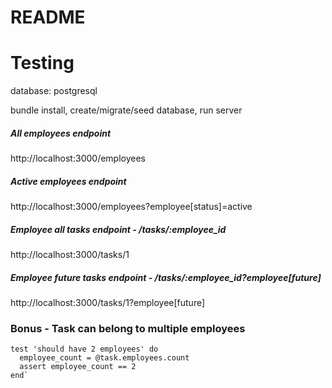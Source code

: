 # README

# Testing

database: postgresql

bundle install, create/migrate/seed database, run server

##### All employees endpoint

http://localhost:3000/employees

##### Active employees endpoint

http://localhost:3000/employees?employee[status]=active

##### Employee all tasks endpoint - /tasks/:employee_id

http://localhost:3000/tasks/1

##### Employee future tasks endpoint - /tasks/:employee_id?employee[future]

http://localhost:3000/tasks/1?employee[future]

### Bonus - Task can belong to multiple employees

    test 'should have 2 employees' do
      employee_count = @task.employees.count
      assert employee_count == 2
    end`
